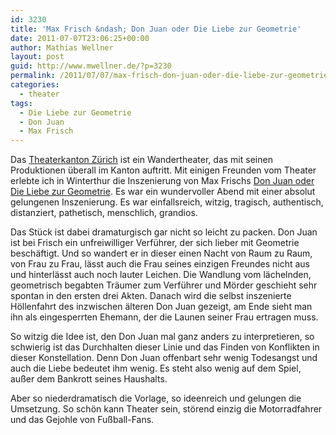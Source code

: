 ```yaml
---
id: 3230
title: 'Max Frisch &ndash; Don Juan oder Die Liebe zur Geometrie'
date: 2011-07-07T23:06:25+00:00
author: Mathias Wellner
layout: post
guid: http://www.mwellner.de/?p=3230
permalink: /2011/07/07/max-frisch-don-juan-oder-die-liebe-zur-geometrie/
categories:
  - theater
tags:
  - Die Liebe zur Geometrie
  - Don Juan
  - Max Frisch
---
```

Das [Theaterkanton Zürich](http://www.theaterkantonzuerich.ch/web/) ist ein Wandertheater, das mit seinen Produktionen überall im Kanton auftritt. Mit einigen Freunden vom Theater erlebte ich in Winterthur die Inszenierung von Max Frischs [Don Juan oder Die Liebe zur Geometrie](http://de.wikipedia.org/wiki/Don_Juan_oder_Die_Liebe_zur_Geometrie). Es war ein wundervoller Abend mit einer absolut gelungenen Inszenierung. Es war einfallsreich, witzig, tragisch, authentisch, distanziert, pathetisch, menschlich, grandios. 

Das Stück ist dabei dramaturgisch gar nicht so leicht zu packen. Don Juan ist bei Frisch ein unfreiwilliger Verführer, der sich lieber mit Geometrie beschäftigt. Und so wandert er in dieser einen Nacht von Raum zu Raum, von Frau zu Frau, lässt auch die Frau seines einzigen Freundes nicht aus und hinterlässt auch noch lauter Leichen. Die Wandlung vom lächelnden, geometrisch begabten Träumer zum Verführer und Mörder geschieht sehr spontan in den ersten drei Akten. Danach wird die selbst inszenierte Höllenfahrt des inzwischen älteren Don Juan gezeigt, am Ende sieht man ihn als eingesperrten Ehemann, der die Launen seiner Frau ertragen muss. 

So witzig die Idee ist, den Don Juan mal ganz anders zu interpretieren, so schwierig ist das Durchhalten dieser Linie und das Finden von Konflikten in dieser Konstellation. Denn Don Juan offenbart sehr wenig Todesangst und auch die Liebe bedeutet ihm wenig. Es steht also wenig auf dem Spiel, außer dem Bankrott seines Haushalts. 

Aber so niederdramatisch die Vorlage, so ideenreich und gelungen die Umsetzung. So schön kann Theater sein, störend einzig die Motorradfahrer und das Gejohle von Fußball-Fans.